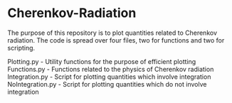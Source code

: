 # Cherenkov-Radiation

The purpose of this repository is to plot quantities related to Cherenkov radiation.
The code is spread over four files, two for functions and two for scripting.

Plotting.py      - Utility functions for the purpose of efficient plotting
Functions.py     - Functions related to the physics of Cherenkov radiation
Integration.py   - Script for plotting quantities which involve integration
NoIntegration.py - Script for plotting quantities which do not involve integration
